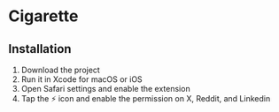 # Cigarette

## Installation

1. Download the project
2. Run it in Xcode for macOS or iOS
3. Open Safari settings and enable the extension
4. Tap the ⚡ icon and enable the permission on X, Reddit, and Linkedin
